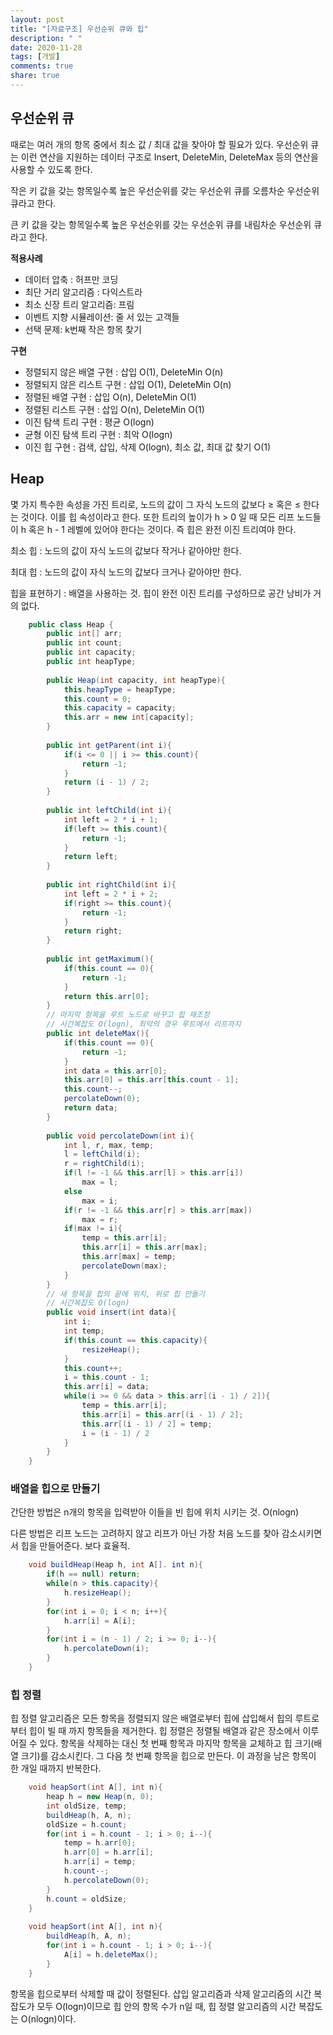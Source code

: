 ```yaml
---
layout: post
title: "[자료구조] 우선순위 큐와 힙"
description: " "
date: 2020-11-28
tags: [개발]
comments: true
share: true
---
```



## 우선순위 큐

때로는 여러 개의 항목 중에서 최소 값 / 최대 값을 찾아야 할 필요가 있다. 우선순위 큐는 이런 연산을 지원하는 데이터 구조로 Insert, DeleteMin, DeleteMax 등의 연산을 사용할 수 있도록 한다.

작은 키 값을 갖는 항목일수록 높은 우선순위를 갖는 우선순위 큐를 오름차순 우선순위 큐라고 한다.

큰 키 값을 갖는 항목일수록 높은 우선순위를 갖는 우선순위 큐를 내림차순 우선순위 큐라고 한다.

**적용사례**

- 데이터 압축 : 허프만 코딩
- 최단 거리 알고리즘 : 다익스트라
- 최소 신장 트리 알고리즘: 프림
- 이벤트 지향 시뮬레이션: 줄 서 있는 고객들
- 선택 문제: k번째 작은 항목 찾기

**구현**

- 정렬되지 않은 배열 구현 : 삽입 O(1), DeleteMin O(n)
- 정렬되지 않은 리스트 구현 : 삽입 O(1), DeleteMin O(n)
- 정렬된 배열 구현 : 삽입 O(n), DeleteMin O(1)
- 정렬된 리스트 구현 : 삽입 O(n), DeleteMin O(1)
- 이진 탐색 트리 구현 : 평균 O(logn)
- 균형 이진 탐색 트리 구현 : 최악 O(logn)
- 이진 힙 구현 : 검색, 삽입, 삭제 O(logn), 최소 값, 최대 값 찾기 O(1)

## Heap

몇 가지 특수한 속성을 가진 트리로, 노드의 값이 그 자식 노드의 값보다 ≥ 혹은 ≤ 한다는 것이다. 이를 힙 속성이라고 한다. 또한 트리의 높이가 h > 0 일 때 모든 리프 노드들이 h 혹은 h - 1 레벨에 있어야 한다는 것이다. 즉 힙은 완전 이진 트리여야 한다.

최소 힙 : 노드의 값이 자식 노드의 값보다 작거나 같아야만 한다.

최대 힙 : 노드의 값이 자식 노드의 값보다 크거나 같아야만 한다.

힙을 표현하기 : 배열을 사용하는 것. 힙이 완전 이진 트리를 구성하므로 공간 낭비가 거의 없다.
```java
    public class Heap {
    	public int[] arr;
    	public int count;
    	public int capacity;
    	public int heapType;
    	
    	public Heap(int capacity, int heapType){
    		this.heapType = heapType;
    		this.count = 0;
    		this.capacity = capacity;
    		this.arr = new int[capacity];
    	}
    	
    	public int getParent(int i){
    		if(i <= 0 || i >= this.count){
    			return -1;
    		}
    		return (i - 1) / 2;
    	}
    	
    	public int leftChild(int i){
    		int left = 2 * i + 1;
    		if(left >= this.count){
    			return -1;
    		}
    		return left;
    	}
    	
    	public int rightChild(int i){
    		int left = 2 * i + 2;
    		if(right >= this.count){
    			return -1;
    		}
    		return right;
    	}
    	
    	public int getMaximum(){
    		if(this.count == 0){
    			return -1;
    		}
    		return this.arr[0];
    	}
    	// 마지막 항목을 루트 노드로 바꾸고 힙 재조정
    	// 시간복잡도 O(logn), 최악의 경우 루트에서 리프까지
    	public int deleteMax(){
    		if(this.count == 0){
    			return -1;
    		}
    		int data = this.arr[0];
    		this.arr[0] = this.arr[this.count - 1];
    		this.count--;
    		percolateDown(0);
    		return data;
    	}
    	
    	public void percolateDown(int i){
    		int l, r, max, temp;
    		l = leftChild(i);
    		r = rightChild(i);
    		if(l != -1 && this.arr[l] > this.arr[i])
    			max = l;
    		else
    			max = i;
    		if(r != -1 && this.arr[r] > this.arr[max])
    			max = r;
    		if(max != i){
    			temp = this.arr[i];
    			this.arr[i] = this.arr[max];
    			this.arr[max] = temp;
    			percolateDown(max);
    		}
    	}
    	// 새 항목을 힙의 끝에 위치, 위로 힙 만들기
    	// 시간복잡도 O(logn)
    	public void insert(int data){
    		int i;
    		int temp;
    		if(this.count == this.capacity){
    			resizeHeap();
    		}
    		this.count++;
    		i = this.count - 1;	
    		this.arr[i] = data;
    		while(i >= 0 && data > this.arr[(i - 1) / 2]){
    			temp = this.arr[i];
    			this.arr[i] = this.arr[(i - 1) / 2];
    			this.arr[(i - 1) / 2] = temp;
    			i = (i - 1) / 2
    		}
    	}
    } 
```
### 배열을 힙으로 만들기

간단한 방법은 n개의 항목을 입력받아 이들을 빈 힙에 위치 시키는 것. O(nlogn)

다른 방법은 리프 노드는 고려하지 않고 리프가 아닌 가장 처음 노드를 찾아 감소시키면서 힙을 만들어준다. 보다 효율적.
```java
    void buildHeap(Heap h, int A[]. int n){
    	if(h == null) return;
    	while(n > this.capacity){
    		h.resizeHeap();
    	}
    	for(int i = 0; i < n; i++){
    		h.arr[i] = A[i];
    	}
    	for(int i = (n - 1) / 2; i >= 0; i--){
    		h.percolateDown(i);
    	}
    }
```
### 힙 정렬

힙 정렬 알고리즘은 모든 항목을 정렬되지 않은 배열로부터 힙에 삽입해서 힙의 루트로부터 힙이 빌 때 까지 항목들을 제거한다. 힙 정렬은 정렬될 배열과 같은 장소에서 이루어질 수 있다. 항목을 삭제하는 대신 첫 번째 항목과 마지막 항목을 교체하고 힙 크기(배열 크기)를 감소시킨다. 그 다음 첫 번째 항목을 힙으로 만든다. 이 과정을 남은 항목이 한 개일 때까지 반복한다.
```java
    void heapSort(int A[], int n){
    	heap h = new Heap(n, 0);
    	int oldSize, temp;
    	buildHeap(h, A, n);
    	oldSize = h.count;
    	for(int i = h.count - 1; i > 0; i--){
    		temp = h.arr[0];
    		h.arr[0] = h.arr[i];
    		h.arr[i] = temp;
    		h.count--;
    		h.percolateDown(0);
    	}
    	h.count = oldSize;
    }
    
    void heapSort(int A[], int n){
    	buildHeap(h, A, n);
    	for(int i = h.count - 1; i > 0; i--){
    		A[i] = h.deleteMax();
    	}
    }
```
항목을 힙으로부터 삭제할 때 값이 정렬된다. 삽입 알고리즘과 삭제 알고리즘의 시간 복잡도가 모두 O(logn)이므로 힙 안의 항목 수가 n일 때, 힙 정렬 알고리즘의 시간 복잡도는 O(nlogn)이다.

